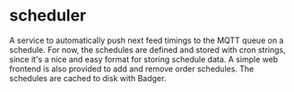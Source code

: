 # scheduler

A service to automatically push next feed timings to the MQTT queue on a schedule. For now, the schedules are defined and stored with cron strings, since it's a nice and easy format for storing schedule data. A simple web frontend is also provided to add and remove order schedules. The schedules are cached to disk with Badger. 
